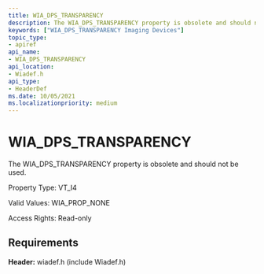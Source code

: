 ```yaml
---
title: WIA_DPS_TRANSPARENCY
description: The WIA_DPS_TRANSPARENCY property is obsolete and should not be used.
keywords: ["WIA_DPS_TRANSPARENCY Imaging Devices"]
topic_type:
- apiref
api_name:
- WIA_DPS_TRANSPARENCY
api_location:
- Wiadef.h
api_type:
- HeaderDef
ms.date: 10/05/2021
ms.localizationpriority: medium
---
```


# WIA_DPS_TRANSPARENCY

The WIA_DPS_TRANSPARENCY property is obsolete and should not be used.

Property Type: VT_I4

Valid Values: WIA_PROP_NONE

Access Rights: Read-only

## Requirements

**Header:** wiadef.h (include Wiadef.h)
